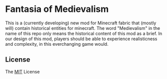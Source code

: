 # Fantasia of Medievalism

This is a (currently developing) new mod for Minecraft fabric that (mostly will) contain historical entities for
minecraft. The word "Medievalism" in the name of this repo only means the historical content of this mod as a brief. In
our design of this mod, players should be able to experience realisticness and complexity, in this everchanging game
would.

## License

The [MIT](https://github.com/Scorpio4938/Fantasia-of-Medievalism/blob/master/LICENSE) License